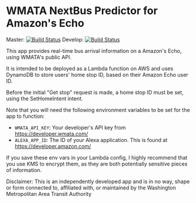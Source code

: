# WMATA NextBus Predictor for Amazon's Echo

Master:
[![Build Status](https://travis-ci.org/jmhale/alexa-nextbus.svg?branch=master)](https://travis-ci.org/jmhale/alexa-nextbus)
Develop:
[![Build Status](https://travis-ci.org/jmhale/alexa-nextbus.svg?branch=develop)](https://travis-ci.org/jmhale/alexa-nextbus)

This app provides real-time bus arrival information on a Amazon's Echo, using WMATA's public API.

It is intended to be deployed as a Lambda function on AWS and uses DynamoDB to store users' home stop ID, based on their Amazon Echo user ID.

Before the initial "Get stop" request is made, a home stop ID must be set, using the SetHomeIntent intent.

Note that you will need the following environment variables to be set for the app to function:

- `WMATA_API_KEY`: Your developer's API key from https://developer.wmata.com/
- `ALEXA_APP_ID`: The ID of your Alexa application. This is found at https://developer.amazon.com/

If you save these env vars in your Lambda config, I highly recommend that you use KMS to encrypt them, as they are both potentially sensitive pieces of information.

Disclaimer: This is an independently developed app and is in no way, shape or form connected to, affiliated with, or maintained by the Washington Metropolitan Area Transit Authority
